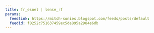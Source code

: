 ```yaml
---
title: fr_esnel | lense_rf
params:
  feedlink: https://mitch-sonies.blogspot.com/feeds/posts/default
  feedid: f8252c751637459ec5de895a2984e6db
---
```

